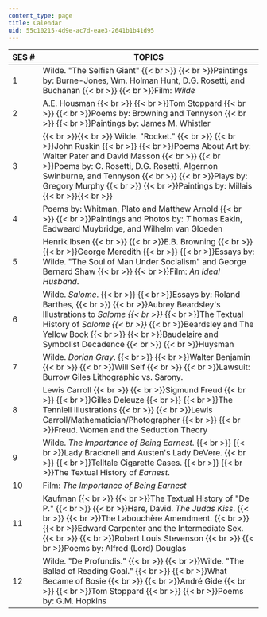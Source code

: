 ```yaml
---
content_type: page
title: Calendar
uid: 55c10215-4d9e-ac7d-eae3-2641b1b41d95
---
```


| SES # | TOPICS |
| --- | --- |
| 1 | Wilde. "The Selfish Giant"  {{< br >}}  {{< br >}}Paintings by: Burne-Jones, Wm. Holman Hunt, D.G. Rosetti, and Buchanan  {{< br >}}  {{< br >}}Film: _Wilde_ |
| 2 | A.E. Housman  {{< br >}}  {{< br >}}Tom Stoppard  {{< br >}}  {{< br >}}Poems by: Browning and Tennyson  {{< br >}}  {{< br >}}Paintings by: James M. Whistler |
| 3 |  {{< br >}}{{< br >}} Wilde. "Rocket."  {{< br >}}  {{< br >}}John Ruskin  {{< br >}}  {{< br >}}Poems About Art by: Walter Pater and David Masson  {{< br >}}  {{< br >}}Poems by: C. Rosetti, D.G. Rosetti, Algernon Swinburne, and Tennyson  {{< br >}}  {{< br >}}Plays by: Gregory Murphy  {{< br >}}  {{< br >}}Paintings by: Millais {{< br >}}{{< br >}}  |
| 4 | Poems by: Whitman, Plato and Matthew Arnold  {{< br >}}  {{< br >}}Paintings and Photos by: _T_ homas Eakin, Eadweard Muybridge, and Wilhelm van Gloeden |
| 5 | Henrik Ibsen  {{< br >}}  {{< br >}}E.B. Browning  {{< br >}}  {{< br >}}George Meredith  {{< br >}}  {{< br >}}Essays by: Wilde. "The Soul of Man Under Socialism" and George Bernard Shaw  {{< br >}}  {{< br >}}Film: _An Ideal Husband_. |
| 6 | Wilde. _Salome_.  {{< br >}}  {{< br >}}Essays by: Roland Barthes,  {{< br >}}  {{< br >}}Aubrey Beardsley's Illustrations to _Salome  {{< br >}}_  {{< br >}}The Textual History of _Salome  {{< br >}}_  {{< br >}}Beardsley and The Yellow Book  {{< br >}}  {{< br >}}Baudelaire and Symbolist Decadence  {{< br >}}  {{< br >}}Huysman |
| 7 | Wilde. _Dorian Gray_.  {{< br >}}  {{< br >}}Walter Benjamin  {{< br >}}  {{< br >}}Will Self  {{< br >}}  {{< br >}}Lawsuit: Burrow Giles Lithographic vs. Sarony. |
| 8 | Lewis Carroll  {{< br >}}  {{< br >}}Sigmund Freud  {{< br >}}  {{< br >}}Gilles Deleuze  {{< br >}}  {{< br >}}The Tenniell Illustrations  {{< br >}}  {{< br >}}Lewis Carroll/Mathematician/Photographer  {{< br >}}  {{< br >}}Freud. Women and the Seduction Theory |
| 9 | Wilde. _The Importance of Being Earnest_.  {{< br >}}  {{< br >}}Lady Bracknell and Austen's Lady DeVere.  {{< br >}}  {{< br >}}Telltale Cigarette Cases.  {{< br >}}  {{< br >}}The Textual History of _Earnest_. |
| 10 | Film: _The Importance of Being Earnest_ |
| 11 | Kaufman  {{< br >}}  {{< br >}}The Textual History of "De P."  {{< br >}}  {{< br >}}Hare, David. _The Judas Kiss_.  {{< br >}}  {{< br >}}The Labouchère Amendment.  {{< br >}}  {{< br >}}Edward Carpenter and the Intermediate Sex.  {{< br >}}  {{< br >}}Robert Louis Stevenson  {{< br >}}  {{< br >}}Poems by: Alfred (Lord) Douglas |
| 12 | Wilde. "De Profundis."  {{< br >}}  {{< br >}}Wilde. "The Ballad of Reading Goal."  {{< br >}}  {{< br >}}What Became of Bosie  {{< br >}}  {{< br >}}André Gide  {{< br >}}  {{< br >}}Tom Stoppard  {{< br >}}  {{< br >}}Poems by: G.M. Hopkins